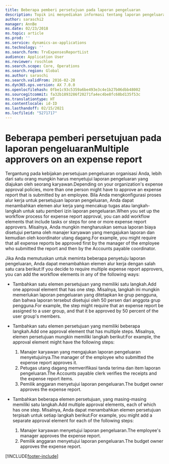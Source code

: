 ```yaml
---
title: Beberapa pemberi persetujuan pada laporan pengeluaran
description: Topik ini menyediakan informasi tentang laporan pengeluaran yang memerlukan persetujuan dari beberapa orang.
author: saraschi2
manager: AnnBe
ms.date: 02/23/2018
ms.topic: article
ms.prod: ''
ms.service: dynamics-ax-applications
ms.technology: ''
ms.search.form: TrvExpensesReportList
audience: Application User
ms.reviewer: roschlom
ms.search.scope: Core, Operations
ms.search.region: Global
ms.author: saraschi
ms.search.validFrom: 2016-02-28
ms.dyn365.ops.version: AX 7.0.0
ms.openlocfilehash: 0fbe1c93c5359a6be493e3c4e1b27b06dbb48002
ms.sourcegitcommit: fa32b1893286f20271fa4ec4be8fc68bd135f53c
ms.translationtype: HT
ms.contentlocale: id-ID
ms.lasthandoff: 02/15/2021
ms.locfileid: "5271717"
---
```

# <a name="multiple-approvers-on-an-expense-report"></a><span data-ttu-id="87c69-103">Beberapa pemberi persetujuan pada laporan pengeluaran</span><span class="sxs-lookup"><span data-stu-id="87c69-103">Multiple approvers on an expense report</span></span>

<span data-ttu-id="87c69-104">Tergantung pada kebijakan persetujuan pengeluaran organisasi Anda, lebih dari satu orang mungkin harus menyetujui laporan pengeluaran yang diajukan oleh seorang karyawan.</span><span class="sxs-lookup"><span data-stu-id="87c69-104">Depending on your organization's expense approval policies, more than one person might have to approve an expense report that is submitted by an employee.</span></span> <span data-ttu-id="87c69-105">Bila Anda mengkonfigurasi proses alur kerja untuk persetujuan laporan pengeluaran, Anda dapat menambahkan elemen alur kerja yang mencakup tugas atau langkah-langkah untuk satu pemberi izin laporan pengeluaran.</span><span class="sxs-lookup"><span data-stu-id="87c69-105">When you set up the workflow process for expense report approval, you can add workflow elements that include tasks or steps for one or more expense report approvers.</span></span> <span data-ttu-id="87c69-106">Misalnya, Anda mungkin mengharuskan semua laporan biaya disetujui pertama oleh manajer karyawan yang mengajukan laporan dan kemudian oleh koordinator utang dagang.</span><span class="sxs-lookup"><span data-stu-id="87c69-106">For example, you might require that all expense reports be approved first by the manager of the employee who submitted the report and then by the Accounts payable coordinator.</span></span>

<span data-ttu-id="87c69-107">Jika Anda memutuskan untuk meminta beberapa penyetuju laporan pengeluaran, Anda dapat menambahkan elemen alur kerja dengan salah satu cara berikut:</span><span class="sxs-lookup"><span data-stu-id="87c69-107">If you decide to require multiple expense report approvers, you can add the workflow elements in any of the following ways:</span></span>

- <span data-ttu-id="87c69-108">Tambahkan satu elemen persetujuan yang memiliki satu langkah.</span><span class="sxs-lookup"><span data-stu-id="87c69-108">Add one approval element that has one step.</span></span> <span data-ttu-id="87c69-109">Misalnya, langkah ini mungkin memerlukan laporan pengeluaran yang ditetapkan ke grup pengguna, dan bahwa laporan tersebut disetujui oleh 50 persen dari anggota grup pengguna.</span><span class="sxs-lookup"><span data-stu-id="87c69-109">For example, the step might require that an expense report be assigned to a user group, and that it be approved by 50 percent of the user group's members.</span></span>
- <span data-ttu-id="87c69-110">Tambahkan satu elemen persetujuan yang memiliki beberapa langkah.</span><span class="sxs-lookup"><span data-stu-id="87c69-110">Add one approval element that has multiple steps.</span></span> <span data-ttu-id="87c69-111">Misalnya, elemen persetujuan mungkin memiliki langkah berikut:</span><span class="sxs-lookup"><span data-stu-id="87c69-111">For example, the approval element might have the following steps:</span></span>

    1. <span data-ttu-id="87c69-112">Manajer karyawan yang mengajukan laporan pengeluaran menyetujuinya.</span><span class="sxs-lookup"><span data-stu-id="87c69-112">The manager of the employee who submitted the expense report approves it.</span></span>
    2. <span data-ttu-id="87c69-113">Petugas utang dagang memverifikasi tanda terima dan item laporan pengeluaran.</span><span class="sxs-lookup"><span data-stu-id="87c69-113">The Accounts payable clerk verifies the receipts and the expense report items.</span></span>
    3. <span data-ttu-id="87c69-114">Pemilik anggaran menyetujui laporan pengeluaran.</span><span class="sxs-lookup"><span data-stu-id="87c69-114">The budget owner approves the expense report.</span></span>

- <span data-ttu-id="87c69-115">Tambahkan beberapa elemen persetujuan, yang masing-masing memiliki satu langkah.</span><span class="sxs-lookup"><span data-stu-id="87c69-115">Add multiple approval elements, each of which has one step.</span></span> <span data-ttu-id="87c69-116">Misalnya, Anda dapat menambahkan elemen persetujuan terpisah untuk setiap langkah berikut:</span><span class="sxs-lookup"><span data-stu-id="87c69-116">For example, you might add a separate approval element for each of the following steps:</span></span>

    1. <span data-ttu-id="87c69-117">Manajer karyawan menyetujui laporan pengeluaran.</span><span class="sxs-lookup"><span data-stu-id="87c69-117">The employee's manager approves the expense report.</span></span>
    2. <span data-ttu-id="87c69-118">Pemilik anggaran menyetujui laporan pengeluaran.</span><span class="sxs-lookup"><span data-stu-id="87c69-118">The budget owner approves the expense report.</span></span>


[!INCLUDE[footer-include](../includes/footer-banner.md)]